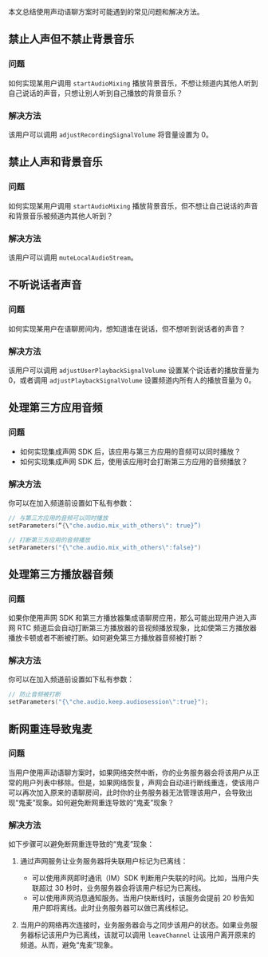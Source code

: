 本文总结使用声动语聊方案时可能遇到的常见问题和解决方法。

## 禁止人声但不禁止背景音乐

### 问题

如何实现某用户调用 `startAudioMixing` 播放背景音乐，不想让频道内其他人听到自己说话的声音，只想让别人听到自己播放的背景音乐？

### 解决方法

该用户可以调用 `adjustRecordingSignalVolume` 将音量设置为 0。

## 禁止人声和背景音乐

### 问题

如何实现某用户调用 `startAudioMixing` 播放背景音乐，但不想让自己说话的声音和背景音乐被频道内其他人听到？

### 解决方法

该用户可以调用 `muteLocalAudioStream`。

## 不听说话者声音

### 问题

如何实现某用户在语聊房间内，想知道谁在说话，但不想听到说话者的声音？

### 解决方法

该用户可以调用 `adjustUserPlaybackSignalVolume` 设置某个说话者的播放音量为 0，或者调用 `adjustPlaybackSignalVolume` 设置频道内所有人的播放音量为 0。


## 处理第三方应用音频

### 问题

- 如何实现集成声网 SDK 后，该应用与第三方应用的音频可以同时播放？
- 如何实现集成声网 SDK 后，使用该应用时会打断第三方应用的音频播放？

### 解决方法

你可以在加入频道前设置如下私有参数：

```cpp
// 与第三方应用的音频可以同时播放
setParameters(“{\"che.audio.mix_with_others\": true}”)
```

```cpp
// 打断第三方应用的音频播放
setParameters("{\"che.audio.mix_with_others\":false}")
```

## 处理第三方播放器音频

### 问题

如果你使用声网 SDK 和第三方播放器集成语聊房应用，那么可能出现用户进入声网 RTC 频道后会自动打断第三方播放器的音视频播放现象，比如使第三方播放器播放卡顿或者不断被打断。如何避免第三方播放器音频被打断？

### 解决方法

你可以在加入频道前设置如下私有参数：

```cpp
// 防止音频被打断
setParameters("{\"che.audio.keep.audiosession\":true}");
```

## 断网重连导致鬼麦

### 问题

当用户使用声动语聊方案时，如果网络突然中断，你的业务服务器会将该用户从正常的用户列表中移除。但是，如果网络恢复，声网会自动进行断线重连，使该用户可以再次加入原来的语聊房间，此时你的业务服务器无法管理该用户，会导致出现“鬼麦”现象。如何避免断网重连导致的“鬼麦”现象？

### 解决方法

如下步骤可以避免断网重连导致的“鬼麦”现象：

1. 通过声网服务让业务服务器将失联用户标记为已离线：
    - 可以使用声网即时通讯（IM）SDK 判断用户失联的时间。比如，当用户失联超过 30 秒时，业务服务器会将该用户标记为已离线。
    - 可以使用声网消息通知服务。当用户快断线时，该服务会提前 20 秒告知用户即将离线。此时业务服务器可以做已离线标记。

2. 当用户的网络再次连接时，业务服务器会与之同步该用户的状态。如果业务服务器标记该用户为已离线，该就可以调用 `leaveChannel` 让该用户离开原来的频道。从而，避免“鬼麦”现象。